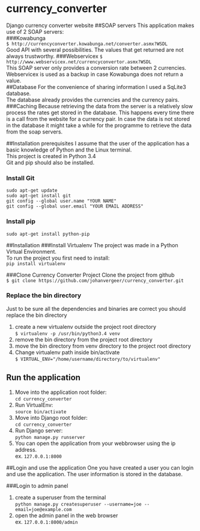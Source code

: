 # currency_converter
Django currency converter website
##SOAP servers
This application makes use of 2 SOAP servers:  
###Kowabunga  
```$ http://currencyconverter.kowabunga.net/converter.asmx?WSDL```  
Good API with several possibilities. The values that get returned are not always trustworthy. 
###Webservicex
```$ http://www.webservicex.net/currencyconvertor.asmx?WSDL```  
This SOAP server only provides a conversion rate between 2 currencies.  
Webservicex is used as a backup in case Kowabunga does not return a value.  
##Database
For the convenience of sharing information I used a SqLite3 database.  
The database already provides the currencies and the currency pairs.  
###Caching
Because retrieving the data from the server is a relatively slow process the rates get stored in the database. 
This happens every time there is a call from the website for a currency pair. 
In case the data is not stored in the database it might take a while for the programme to retrieve the data from the soap servers. 

##Installation prerequisites
I assume that the user of the application has a basic knowledge of Python and the Linux terminal.  
This project is created in Python 3.4  
Git and pip should also be installed.   
### Install Git  
```sudo apt-get update```  
```sudo apt-get install git```  
```git config --global user.name "YOUR NAME"```  
```git config --global user.email "YOUR EMAIL ADDRESS"```
### Install pip 
```sudo apt-get install python-pip```  

##Installation
###Install Virtualenv
The project was made in a Python Virtual Environment.  
To run the project you first need to install:  
```pip install virtualenv```  

###Clone Currency Converter Project
Clone the project from github  
```$ git clone https://github.com/johanvergeer/currency_converter.git```  

### Replace the bin directory
Just to be sure all the dependencies and binaries are correct you should replace the bin directory
1. create a new virtualenv outside the project root directory  
```$ virtualenv -p /usr/bin/python3.4 venv```  
2. remove the bin directory from the project root directory  
3. move the bin directory from venv directory to the project root directory  
4. Change virtualenv path  inside bin/activate  
```$ VIRTUAL_ENV="/home/username/directory/to/virtualenv"```  
## Run the application
1. Move into the application root folder:  
```cd currency_converter```  
2. Run VirtualEnv:  
```source bin/activate```
3. Move into Django root folder:  
```cd currency_converter```
4. Run Django server:  
```python manage.py runserver```
5. You can open the application from your webbrowser using the ip address.  
ex. ```127.0.0.1:8000```

##Login and use the application
One you have created a user you can login and use the application. 
The user information is stored in the database. 

###Login to admin panel
1. create a superuser from the terminal  
```python manage.py createsuperuser --username=joe --email=joe@example.com```
2. open the admin panel in the web browser  
ex. ```127.0.0.1:8000/admin```
